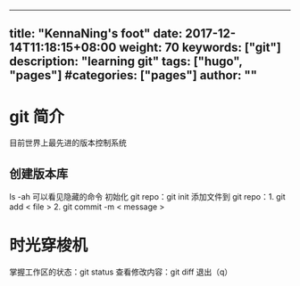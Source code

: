 
---
title: "KennaNing's foot"
date: 2017-12-14T11:18:15+08:00
weight: 70
keywords: ["git"]
description: "learning git"
tags: ["hugo", "pages"]
#categories: ["pages"]
author: ""
---

# git 简介
目前世界上最先进的版本控制系统
## 创建版本库
ls -ah 可以看见隐藏的命令
初始化 git repo：git init
添加文件到 git repo：1. git add < file > 2. git commit -m < message >
# 时光穿梭机
掌握工作区的状态：git status
查看修改内容：git diff 退出（q）